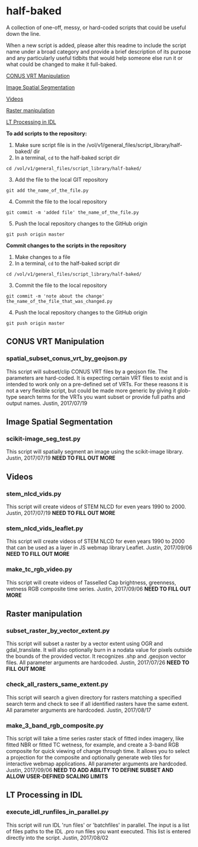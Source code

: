 # half-baked
A collection of one-off, messy, or hard-coded scripts that could be useful down the line.

When a new script is added, please alter this readme to include the script name under a broad category and provide a brief description of its purpose and any particularly useful tidbits that would help someone else run it or what could be changed to make it full-baked.

[CONUS VRT Manipulation](#conVRTman)

[Image Spatial Segmentation](#spatialSeg)

[Videos](#videos)

[Raster manipulation](#rasterManipulation)

[LT Processing in IDL](#ltProcessingIDL)

**To add scripts to the repository:**

1. Make sure script file is in the /vol/v1/general_files/script_library/half-baked/ dir
2. In a terminal, `cd` to the half-baked script dir

`cd /vol/v1/general_files/script_library/half-baked/`

3. Add the file to the local GIT repository

`git add the_name_of_the_file.py`

4. Commit the file to the local repository

`git commit -m 'added file' the_name_of_the_file.py`

5. Push the local repository changes to the GitHub origin

`git push origin master`

**Commit changes to the scripts in the repository**

1. Make changes to a file
2. In a terminal, `cd` to the half-baked script dir

`cd /vol/v1/general_files/script_library/half-baked/`

3. Commit the file to the local repository

`git commit -m 'note about the change' the_name_of_the_file_that_was_changed.py`

4. Push the local repository changes to the GitHub origin

`git push origin master`


## <a id="conVRTman"></a>CONUS VRT Manipulation 

### spatial_subset_conus_vrt_by_geojson.py

This script will subset/clip CONUS VRT files by a geojson file. The parameters are hard-coded. It is expecting certain VRT files to exist and is intended to work only on a pre-defined set of VRTs. For these reasons it is not a very flexible script, but could be made more generic by giving it glob-type search terms for the VRTs you want subset or provide full paths and output names. Justin, 2017/07/19



## <a id="spatialSeg"></a>Image Spatial Segmentation 

### scikit-image_seg_test.py

This script will spatially segment an image using the scikit-image library. Justin, 2017/07/19  **NEED TO FILL OUT MORE**



## <a id="videos"></a>Videos

### stem_nlcd_vids.py

This script will create videos of STEM NLCD for even years 1990 to 2000. Justin, 2017/07/19 **NEED TO FILL OUT MORE**

### stem_nlcd_vids_leaflet.py

This script will create videos of STEM NLCD for even years 1990 to 2000 that can be used as a layer in JS webmap library Leaflet. Justin, 2017/09/06 **NEED TO FILL OUT MORE**

### make_tc_rgb_video.py

This script will create videos of Tasselled Cap brightness, greenness, wetness RGB composite time series. Justin, 2017/09/06 **NEED TO FILL OUT MORE**


## <a id="rasterManipulation"></a>Raster manipulation

### subset_raster_by_vector_extent.py

This script will subset a raster by a vector extent using OGR and gdal_translate. It will also optionally burn in a nodata value for pixels outside the bounds of the provided vector. It recognizes .shp and .geojson vector files. All parameter arguments are hardcoded. Justin, 2017/07/26  **NEED TO FILL OUT MORE**

### check_all_rasters_same_extent.py

This script will search a given directory for rasters matching a specified search term and check to see if all identified rasters have the same extent. All parameter arguments are hardcoded. Justin, 2017/08/17

### make_3_band_rgb_composite.py

This script will take a time series raster stack of fitted index imagery, like fitted NBR or fitted TC wetness, for example, and create a 3-band RGB composite for quick viewing of change through time. It allows you to select a projection for the composite and optionally generate web tiles for interactive webmap applications. All parameter arguments are hardcoded. Justin, 2017/09/06 **NEED TO ADD ABILITY TO DEFINE SUBSET AND ALLOW USER-DEFINED SCALING LIMITS**


## <a id="ltProcessingIDL"></a>LT Processing in IDL

### execute_idl_runfiles_in_parallel.py

This script will run IDL 'run files' or 'batchfiles' in parallel. The input is a list of files paths to the IDL .pro run files you want executed. This list is entered directly into the script. Justin, 2017/08/02 




